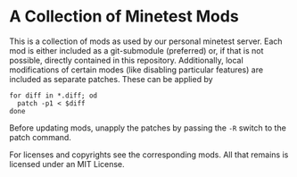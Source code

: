 A Collection of Minetest Mods
=============================

This is a collection of mods as used by our personal minetest server.  Each mod
is either included as a git-submodule (preferred) or, if that is not possible,
directly contained in this repository.  Additionally, local modifications of
certain modes (like disabling particular features) are included as separate
patches.  These can be applied by

    for diff in *.diff; od
      patch -p1 < $diff
    done

Before updating mods, unapply the patches by passing the `-R` switch to the
patch command.

For licenses and copyrights see the corresponding mods.  All that remains is
licensed under an MIT License.
